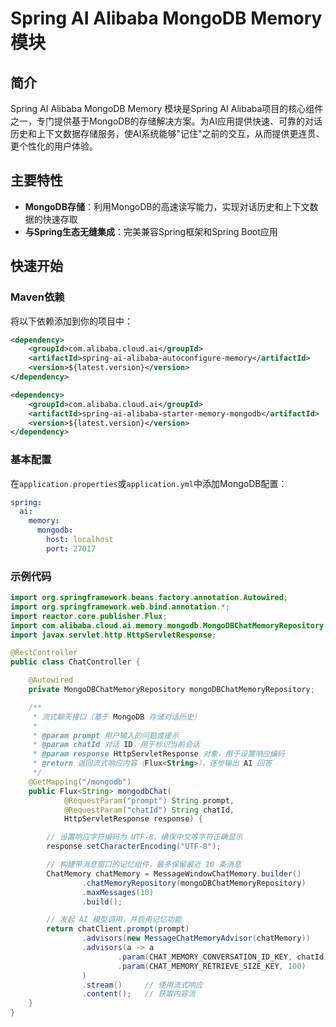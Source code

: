 # Spring AI Alibaba MongoDB Memory 模块

## 简介

Spring AI Alibaba MongoDB Memory 模块是Spring AI Alibaba项目的核心组件之一，专门提供基于MongoDB的存储解决方案。为AI应用提供快速、可靠的对话历史和上下文数据存储服务，使AI系统能够"记住"之前的交互，从而提供更连贯、更个性化的用户体验。

## 主要特性

- **MongoDB存储**：利用MongoDB的高速读写能力，实现对话历史和上下文数据的快速存取
- **与Spring生态无缝集成**：完美兼容Spring框架和Spring Boot应用

## 快速开始

### Maven依赖

将以下依赖添加到你的项目中：

```xml
<dependency>
    <groupId>com.alibaba.cloud.ai</groupId>
    <artifactId>spring-ai-alibaba-autoconfigure-memory</artifactId>
    <version>${latest.version}</version>
</dependency>

<dependency>
    <groupId>com.alibaba.cloud.ai</groupId>
    <artifactId>spring-ai-alibaba-starter-memory-mongodb</artifactId>
    <version>${latest.version}</version>
</dependency>
```

### 基本配置

在`application.properties`或`application.yml`中添加MongoDB配置：

```yaml
spring:
  ai:
    memory:
      mongodb:
        host: localhost
        port: 27017
```

### 示例代码

```java
import org.springframework.beans.factory.annotation.Autowired;
import org.springframework.web.bind.annotation.*;
import reactor.core.publisher.Flux;
import com.alibaba.cloud.ai.memory.mongodb.MongoDBChatMemoryRepository;
import javax.servlet.http.HttpServletResponse;

@RestController
public class ChatController {

    @Autowired
    private MongoDBChatMemoryRepository mongoDBChatMemoryRepository;

    /**
     * 流式聊天接口（基于 MongoDB 存储对话历史）
     *
     * @param prompt 用户输入的问题或提示
     * @param chatId 对话 ID，用于标识当前会话
     * @param response HttpServletResponse 对象，用于设置响应编码
     * @return 返回流式响应内容（Flux<String>），逐步输出 AI 回答
     */
    @GetMapping("/mongodb")
    public Flux<String> mongodbChat(
            @RequestParam("prompt") String prompt,
            @RequestParam("chatId") String chatId,
            HttpServletResponse response) {

        // 设置响应字符编码为 UTF-8，确保中文等字符正确显示
        response.setCharacterEncoding("UTF-8");

        // 构建带消息窗口的记忆组件，最多保留最近 10 条消息
        ChatMemory chatMemory = MessageWindowChatMemory.builder()
                .chatMemoryRepository(mongoDBChatMemoryRepository)
                .maxMessages(10)
                .build();

        // 发起 AI 模型调用，并启用记忆功能
        return chatClient.prompt(prompt)
                .advisors(new MessageChatMemoryAdvisor(chatMemory)) 
                .advisors(a -> a
                        .param(CHAT_MEMORY_CONVERSATION_ID_KEY, chatId) 
                        .param(CHAT_MEMORY_RETRIEVE_SIZE_KEY, 100)
                )
                .stream()     // 使用流式响应
                .content();   // 获取内容流
    }
}
```
